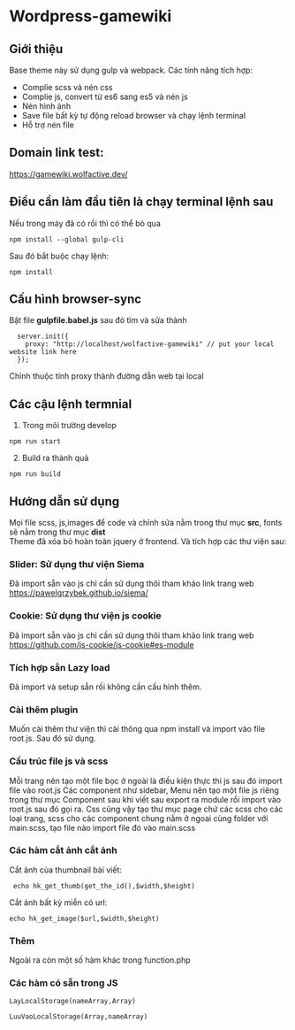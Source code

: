 # Wordpress-gamewiki<br/>
## Giới thiệu <br/>
Base theme này sử dụng gulp và webpack. Các tính năng tích hợp: <br/>
<ul>
  <li>Complie scss và nén css</li>
  <li>Complie js, convert từ es6 sang es5 và nén js</li>
  <li> Nén hình ảnh</li>
  <li> Save file bất kỳ tự động reload browser và chạy lệnh terminal</li>
  <li> Hỗ trợ nén file</li></ul>

## Domain link test: </br>
  https://gamewiki.wolfactive.dev/</br>
## Điều cần làm đầu tiên là chạy terminal lệnh sau</br>
Nếu trong máy đã có rồi thì có thể bỏ qua</br>
<pre><code>npm install --global gulp-cli</code></pre>
Sau đó bắt buộc chạy lệnh:
<pre><code>npm install</code></pre>
## Cấu hình browser-sync</br>
Bật file <strong>gulpfile.babel.js</strong> sau đó tìm và sửa thành
<pre><code>  server.init({
    proxy: "http://localhost/wolfactive-gamewiki" // put your local website link here
  });</code></pre>
Chỉnh thuộc tính proxy thành đường dẫn web tại local
## Các cậu lệnh termnial</br>

1. Trong môi trường develop</br>
<pre><code>npm run start</code></pre>
2. Build ra thành quả</br>
<pre><code>npm run build</code></pre>

## Hướng dẫn sử dụng<br/>
Mọi file scss, js,images để code và chỉnh sửa nằm trong thư mục <strong> src</strong>, fonts sẽ nằm trong thư mục <strong>dist</strong><br/>
Theme đã xóa bỏ hoàn toàn jquery ở frontend. Và tích hợp các thư viện sau:<br/>

### Slider: Sử dụng thư viện Siema <br/>

Đã import sẵn vào js chỉ cần sử dụng thôi tham khảo link trang web <br/>
<a href="https://pawelgrzybek.github.io/siema/" target="_blank">https://pawelgrzybek.github.io/siema/</a><br/>
### Cookie: Sử dụng thư viện js cookie <br/>
Đã import sẵn vào js chỉ cần sử dụng thôi tham khảo link trang web <br/>
<a href="https://github.com/js-cookie/js-cookie#es-module" target="_blank">https://github.com/js-cookie/js-cookie#es-module</a><br/>
### Tích hợp sẳn Lazy load  <br/>
Đã import và setup sẵn rồi không cần cấu hình thêm.<br/>
### Cài thêm plugin <br/>
Muốn cài thêm thư viện thì cài thông qua npm install và import vào file root.js. Sau đó sử dụng.<br/>
### Cấu trúc file js và scss <br/>
Mỗi trang nên tạo một file bọc ở ngoài là điều kiện thực thi js sau đó import file vào root.js
Các component như sidebar, Menu nên tạo một file js riêng trong thư mục Component sau khi viết sau export ra module rồi import vào root.js sau đó gọi ra. Css cũng vậy tạo thư mục page chứ các scss cho các loại trang, scss cho các component chung nằm ở ngoai cùng folder với main.scss, tạo file nào import file đó vào main.scss<br/>
### Các hàm cắt ảnh cắt ảnh  <br/>
Cắt ảnh của thumbnail bài viết:
<pre><code> echo hk_get_thumb(get_the_id(),$width,$height)</code></pre>
Cắt ảnh bất kỳ miễn có url:
<pre><code>echo hk_get_image($url,$width,$height) </code></pre>
### Thêm </br>
Ngoài ra còn một số hàm khác trong function.php</br>
### Các hàm có sẵn trong JS</br>
<pre><code>LayLocalStorage(nameArray,Array)</code></pre>
<pre><code>LuuVaoLocalStorage(Array,nameArray)</code></pre>
